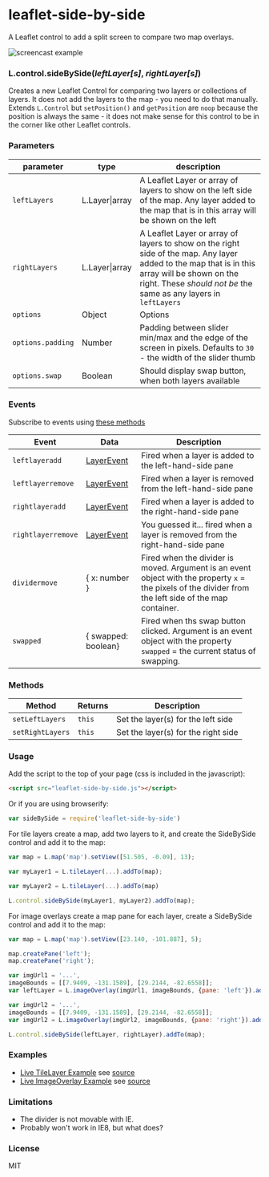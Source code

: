 # leaflet-side-by-side

A Leaflet control to add a split screen to compare two map overlays.

![screencast example](screencast.gif)

### L.control.sideBySide(_leftLayer[s]_, _rightLayer[s]_)

Creates a new Leaflet Control for comparing two layers or collections of layers. It does not add the layers to the map - you need to do that manually. Extends `L.Control` but `setPosition()` and `getPosition` are `noop` because the position is always the same - it does not make sense for this control to be in the corner like other Leaflet controls.

### Parameters

| parameter     | type           | description   |
| ----------    | -------------- | ------------- |
| `leftLayers`  | L.Layer\|array | A Leaflet Layer or array of layers to show on the left side of the map. Any layer added to the map that is in this array will be shown on the left |
| `rightLayers` | L.Layer\|array | A Leaflet Layer or array of layers to show on the right side of the map. Any layer added to the map that is in this array will be shown on the right. These *should not be* the same as any layers in `leftLayers` |
| `options`     | Object         | Options |
| `options.padding` | Number     | Padding between slider min/max and the edge of the screen in pixels. Defaults to `30` - the width of the slider thumb |
| `options.swap` | Boolean     | Should display swap button, when both layers available

### Events

Subscribe to events using [these methods](http://leafletjs.com/reference.html#events)

| Event         | Data           | Description   |
| ----------    | -------------- | ------------- |
| `leftlayeradd`  | [LayerEvent](http://leafletjs.com/reference.html#layer-event) | Fired when a layer is added to the left-hand-side pane |
| `leftlayerremove` | [LayerEvent](http://leafletjs.com/reference.html#layer-event) | Fired when a layer is removed from the left-hand-side pane |
| `rightlayeradd` | [LayerEvent](http://leafletjs.com/reference.html#layer-event) | Fired when a layer is added to the right-hand-side pane |
| `rightlayerremove` | [LayerEvent](http://leafletjs.com/reference.html#layer-event) | You guessed it... fired when a layer is removed from the right-hand-side pane |
| `dividermove` | { x: number } | Fired when the divider is moved. Argument is an event object with the property `x` = the pixels of the divider from the left side of the map container. |
| `swapped` | { swapped: boolean} | Fired when ths swap button clicked. Argument is an event object with the property `swapped` = the current status of swapping.

### Methods

| Method           | Returns        | Description   |
| ----------       | -------------- | ------------- |
| `setLeftLayers`  | `this`         | Set the layer(s) for the left side  |
| `setRightLayers` | `this`         | Set the layer(s) for the right side |

### Usage

Add the script to the top of your page (css is included in the javascript):

```html
<script src="leaflet-side-by-side.js"></script>
```

Or if you are using browserify:

```js
var sideBySide = require('leaflet-side-by-side')
```

For tile layers create a map, add two layers to it, and create the SideBySide control and add it to the map:

```js
var map = L.map('map').setView([51.505, -0.09], 13);

var myLayer1 = L.tileLayer(...).addTo(map);

var myLayer2 = L.tileLayer(...).addTo(map)

L.control.sideBySide(myLayer1, myLayer2).addTo(map);
```

For image overlays create a map pane for each layer, create a SideBySide control and add it to the map:

```js
var map = L.map('map').setView([23.140, -101.887], 5);

map.createPane('left');
map.createPane('right');

var imgUrl1 = '...',
imageBounds = [[7.9409, -131.1589], [29.2144, -82.6558]];
var leftLayer = L.imageOverlay(imgUrl1, imageBounds, {pane: 'left'}).addTo(map);

var imgUrl2 = '...',
imageBounds = [[7.9409, -131.1589], [29.2144, -82.6558]];
var imgUrl2 = L.imageOverlay(imgUrl2, imageBounds, {pane: 'right'}).addTo(map);

L.control.sideBySide(leftLayer, rightLayer).addTo(map);
```

### Examples

- [Live TileLayer Example](http://lab.digital-democracy.org/leaflet-side-by-side/) see [source](index.html)
- [Live ImageOverlay Example](http://lab.digital-democracy.org/leaflet-side-by-side/) see [source](image-overlay-example.html)

### Limitations

- The divider is not movable with IE.
- Probably won't work in IE8, but what does?

### License

MIT
